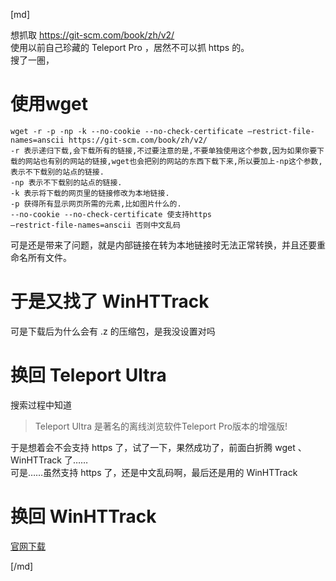 [md]

想抓取 https://git-scm.com/book/zh/v2/  
使用以前自己珍藏的 Teleport Pro ，居然不可以抓 https 的。  
搜了一圏，
# 使用wget
```
wget -r -p -np -k --no-cookie --no-check-certificate –restrict-file-names=anscii https://git-scm.com/book/zh/v2/
-r 表示递归下载,会下载所有的链接,不过要注意的是,不要单独使用这个参数,因为如果你要下载的网站也有别的网站的链接,wget也会把别的网站的东西下载下来,所以要加上-np这个参数,表示不下载别的站点的链接. 
-np 表示不下载别的站点的链接. 
-k 表示将下载的网页里的链接修改为本地链接.
-p 获得所有显示网页所需的元素,比如图片什么的.
--no-cookie --no-check-certificate 使支持https
–restrict-file-names=anscii 否则中文乱码
```
可是还是带来了问题，就是内部链接在转为本地链接时无法正常转换，并且还要重命名所有文件。

# 于是又找了 WinHTTrack 
可是下载后为什么会有 .z 的压缩包，是我没设置对吗

# 换回 Teleport Ultra
搜索过程中知道
>Teleport Ultra 是著名的离线浏览软件Teleport Pro版本的增强版!

于是想着会不会支持 https 了，试了一下，果然成功了，前面白折腾 wget 、 WinHTTrack 了……  
可是……虽然支持 https 了，还是中文乱码啊，最后还是用的 WinHTTrack

# 换回 WinHTTrack
[官网下载](http://www.httrack.com/page/2/en/index.html)

[/md]